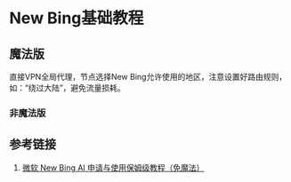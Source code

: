 # New Bing基础教程

## 魔法版

直接VPN全局代理，节点选择New Bing允许使用的地区，注意设置好路由规则，如：“绕过大陆”，避免流量损耗。


### 非魔法版


## 参考链接
1. [微软 New Bing AI 申请与使用保姆级教程（免魔法）](https://www.cnblogs.com/pengxurui/p/17267252.html)